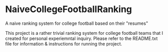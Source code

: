 # NaiveCollegeFootballRanking
A naive ranking system for college football based on their "resumes"

This project is a rather trivial ranking system for college football teams that I created for personal experiemntal inquiry.
Please refer to the README.txt file for information & instructions for running the project.

